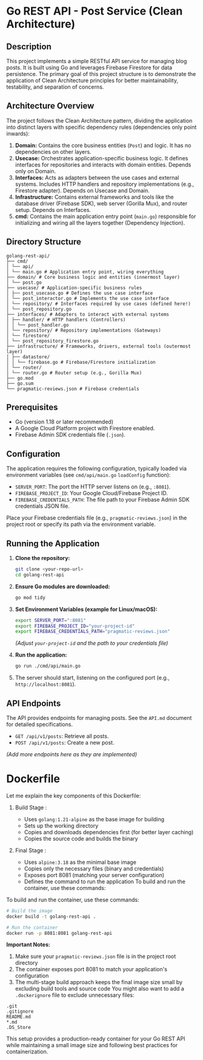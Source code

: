 # Go REST API - Post Service (Clean Architecture)

## Description

This project implements a simple RESTful API service for managing blog posts. It is built using Go and leverages Firebase Firestore for data persistence. The primary goal of this project structure is to demonstrate the application of Clean Architecture principles for better maintainability, testability, and separation of concerns.

## Architecture Overview

The project follows the Clean Architecture pattern, dividing the application into distinct layers with specific dependency rules (dependencies only point inwards):

1. **Domain:** Contains the core business entities (`Post`) and logic. It has no dependencies on other layers.
2. **Usecase:** Orchestrates application-specific business logic. It defines interfaces for repositories and interacts with domain entities. Depends only on Domain.
3. **Interfaces:** Acts as adapters between the use cases and external systems. Includes HTTP handlers and repository implementations (e.g., Firestore adapter). Depends on Usecase and Domain.
4. **Infrastructure:** Contains external frameworks and tools like the database driver (Firebase SDK), web server (Gorilla Mux), and router setup. Depends on Interfaces.
5. **cmd:** Contains the main application entry point (`main.go`) responsible for initializing and wiring all the layers together (Dependency Injection).

## Directory Structure

```structure
golang-rest-api/
├── cmd/
│ └── api/
│ └── main.go # Application entry point, wiring everything
├── domain/ # Core business logic and entities (innermost layer)
│ └── post.go
├── usecase/ # Application-specific business rules
│ ├── post_usecase.go # Defines the use case interface
│ └── post_interactor.go # Implements the use case interface
│ └── repository/ # Interfaces required by use cases (defined here!)
│ └── post_repository.go
├── interfaces/ # Adapters to interact with external systems
│ ├── handler/ # HTTP handlers (Controllers)
│ │ └── post_handler.go
│ └── repository/ # Repository implementations (Gateways)
│ └── firestore/
│ └── post_repository_firestore.go
├── infrastructure/ # Frameworks, drivers, external tools (outermost layer)
│ ├── datastore/
│ │ └── firebase.go # Firebase/Firestore initialization
│ └── router/
│ └── router.go # Router setup (e.g., Gorilla Mux)
├── go.mod
├── go.sum
└── pragmatic-reviews.json # Firebase credentials
```

## Prerequisites

- Go (version 1.18 or later recommended)
- A Google Cloud Platform project with Firestore enabled.
- Firebase Admin SDK credentials file (`.json`).

## Configuration

The application requires the following configuration, typically loaded via environment variables (see `cmd/api/main.go` `loadConfig` function):

- `SERVER_PORT`: The port the HTTP server listens on (e.g., `:8081`).
- `FIREBASE_PROJECT_ID`: Your Google Cloud/Firebase Project ID.
- `FIREBASE_CREDENTIALS_PATH`: The file path to your Firebase Admin SDK credentials JSON file.

Place your Firebase credentials file (e.g., `pragmatic-reviews.json`) in the project root or specify its path via the environment variable.

## Running the Application

1. **Clone the repository:**

   ```bash
   git clone <your-repo-url>
   cd golang-rest-api
   ```

2. **Ensure Go modules are downloaded:**

   ```bash
   go mod tidy
   ```

3. **Set Environment Variables (example for Linux/macOS):**

   ```bash
   export SERVER_PORT=":8081"
   export FIREBASE_PROJECT_ID="your-project-id"
   export FIREBASE_CREDENTIALS_PATH="pragmatic-reviews.json"
   ```

   _(Adjust `your-project-id` and the path to your credentials file)_

4. **Run the application:**

   ```bash
   go run ./cmd/api/main.go
   ```

5. The server should start, listening on the configured port (e.g., `http://localhost:8081`).

## API Endpoints

The API provides endpoints for managing posts. See the `API.md` document for detailed specifications.

- `GET /api/v1/posts`: Retrieve all posts.
- `POST /api/v1/posts`: Create a new post.

_(Add more endpoints here as they are implemented)_

# Dockerfile

Let me explain the key components of this Dockerfile:

1. Build Stage :

   - Uses `golang:1.21-alpine` as the base image for building
   - Sets up the working directory
   - Copies and downloads dependencies first (for better layer caching)
   - Copies the source code and builds the binary

2. Final Stage :

   - Uses `alpine:3.18` as the minimal base image
   - Copies only the necessary files (binary and credentials)
   - Exposes port 8081 (matching your server configuration)
   - Defines the command to run the application
     To build and run the container, use these commands:

To build and run the container, use these commands:

```bash
# Build the image
docker build -t golang-rest-api .

# Run the container
docker run -p 8081:8081 golang-rest-api
```

**Important Notes:**

1. Make sure your `pragmatic-reviews.json` file is in the project root directory
2. The container exposes port 8081 to match your application's configuration
3. The multi-stage build approach keeps the final image size small by excluding build tools and source code
   You might also want to add a `.dockerignore` file to exclude unnecessary files:

```.dockerignore
.git
.gitignore
README.md
*.md
.DS_Store
```

This setup provides a production-ready container for your Go REST API while maintaining a small image size and following best practices for containerization.
